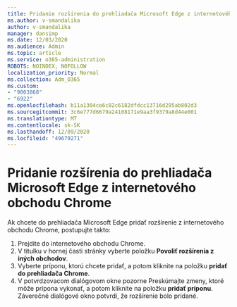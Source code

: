 ```yaml
---
title: Pridanie rozšírenia do prehliadača Microsoft Edge z internetového obchodu Chrome
ms.author: v-smandalika
author: v-smandalika
manager: dansimp
ms.date: 12/03/2020
ms.audience: Admin
ms.topic: article
ms.service: o365-administration
ROBOTS: NOINDEX, NOFOLLOW
localization_priority: Normal
ms.collection: Adm_O365
ms.custom:
- "9003868"
- "6922"
ms.openlocfilehash: b11a1304ce6c82c6182dfdcc13716d295ab802d3
ms.sourcegitcommit: 3c6e777d6679a24108171e9aa3f9379a8d44e001
ms.translationtype: MT
ms.contentlocale: sk-SK
ms.lasthandoff: 12/09/2020
ms.locfileid: "49679271"
---
```

# <a name="add-an-extension-to-microsoft-edge-from-the-chrome-web-store"></a>Pridanie rozšírenia do prehliadača Microsoft Edge z internetového obchodu Chrome

Ak chcete do prehliadača Microsoft Edge pridať rozšírenie z internetového obchodu Chrome, postupujte takto:

1. Prejdite do internetového obchodu Chrome.
2. V titulku v hornej časti stránky vyberte položku **Povoliť rozšírenia z iných obchodov**.
3. Vyberte príponu, ktorú chcete pridať, a potom kliknite na položku **pridať do prehliadača Chrome**.
4. V potvrdzovacom dialógovom okne pozorne Preskúmajte zmeny, ktoré môže prípona vykonať, a potom kliknite na položku **pridať príponu**.
Záverečné dialógové okno potvrdí, že rozšírenie bolo pridané.